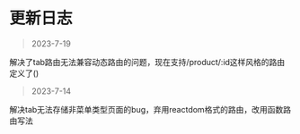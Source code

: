 # 更新日志

> 2023-7-19

解决了tab路由无法兼容动态路由的问题，现在支持/product/:id这样风格的路由定义了()

> 2023-7-14

解决tab无法存储非菜单类型页面的bug，弃用reactdom格式的路由，改用函数路由写法
